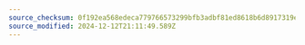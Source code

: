 ```yaml
---
source_checksum: 0f192ea568edeca779766573299bfb3adbf81ed8618b6d8917319e56aba642a8
source_modified: 2024-12-12T21:11:49.589Z
---
```


